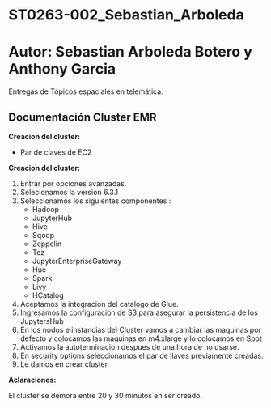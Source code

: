 # ST0263-002_Sebastian_Arboleda

# Autor: Sebastian Arboleda Botero y Anthony Garcia

Entregas de Tópicos espaciales en telemática.

## Documentación Cluster EMR

**Creacion del cluster:**

- Par de claves de EC2

**Creacion del cluster:**

1. Entrar por opciones avanzadas.
2. Selecionamos la version 6.3.1
3. Seleccionamos los siguientes componentes :
    - Hadoop
    - JupyterHub
    - Hive
    - Sqoop
    - Zeppelin
    - Tez
    - JupyterEnterpriseGateway
    - Hue
    - Spark
    - Livy
    - HCatalog
4. Aceptamos la integracion del catalogo de Glue.
5. Ingresamos la configuracion de S3 para asegurar la persistencia de los JupytersHub
6. En los nodos e instancias del Cluster vamos a cambiar las maquinas por defecto y colocamos las maquinas en m4.xlarge  y lo colocamos en Spot
7. Activamos la autoterminacion despues de una hora de no usarse.
8. En security options seleccionamos el par de llaves previamente creadas.
9. Le damos en crear cluster.

**Aclaraciones:**

El cluster se demora entre 20 y 30 minutos en ser creado.